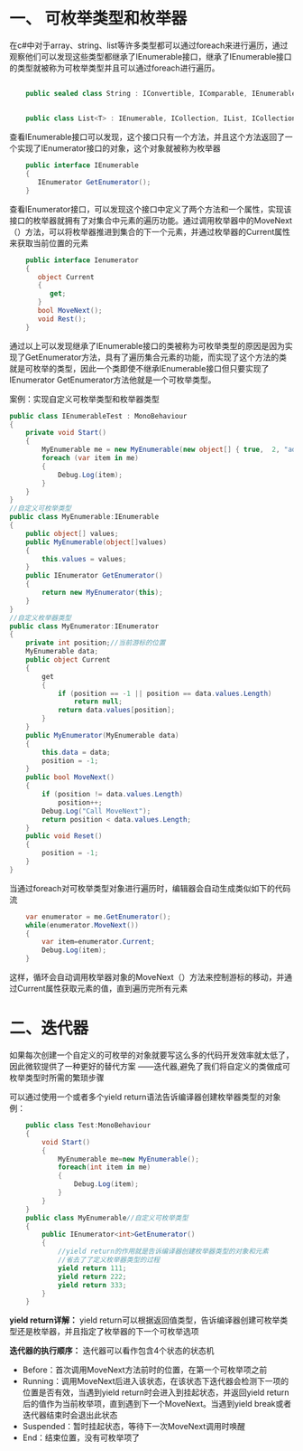 # 一、  可枚举类型和枚举器
在c#中对于array、string、list等许多类型都可以通过foreach来进行遍历，通过观察他们可以发现这些类型都继承了IEnumerable接口，继承了IEnumerable接口的类型就被称为可枚举类型并且可以通过foreach进行遍历。
```c#
	
	public sealed class String : IConvertible, IComparable, IEnumerable, ICloneable,   IComparable<string>, IEquatable<string>, IEnumerable<char>
    
    
	public class List<T> : IEnumerable, ICollection, IList, ICollection<T>,  IEnumerable<T>, IList<T>

```

查看IEnumerable接口可以发现，这个接口只有一个方法，并且这个方法返回了一个实现了IEnumerator接口的对象，这个对象就被称为枚举器
```c#
	public interface IEnumerable
	{
	   IEnumerator GetEnumerator();
	}

```

查看IEnumerator接口，可以发现这个接口中定义了两个方法和一个属性，实现该接口的枚举器就拥有了对集合中元素的遍历功能。通过调用枚举器中的MoveNext（）方法，可以将枚举器推进到集合的下一个元素，并通过枚举器的Current属性来获取当前位置的元素
```c#
    public interface Ienumerator
    {
       object Current
       {
          get;
       }
       bool MoveNext();
       void Rest();
    }
```

通过以上可以发现继承了IEnumerable接口的类被称为可枚举类型的原因是因为实现了GetEnumerator方法，具有了遍历集合元素的功能，而实现了这个方法的类就是可枚举的类型，因此一个类即使不继承IEnumerable接口但只要实现了IEnumerator GetEnumerator方法他就是一个可枚举类型。


案例：实现自定义可枚举类型和枚举器类型
```c#
public class IEnumerableTest : MonoBehaviour
{
    private void Start()
    {
        MyEnumerable me = new MyEnumerable(new object[] { true,  2, "ad", 'a' });
        foreach (var item in me)
        {
            Debug.Log(item);
        }
    }
}
//自定义可枚举类型
public class MyEnumerable:IEnumerable
{
    public object[] values;
    public MyEnumerable(object[]values)
    {
        this.values = values;
    }
    public IEnumerator GetEnumerator()
    {
        return new MyEnumerator(this);
    }
}
//自定义枚举器类型
public class MyEnumerator:IEnumerator
{
    private int position;//当前游标的位置
    MyEnumerable data;
    public object Current
    {
        get
        {
            if (position == -1 || position == data.values.Length)
                return null;
            return data.values[position];
        }
    }
    public MyEnumerator(MyEnumerable data)
    {
        this.data = data;
        position = -1;
    }
    public bool MoveNext()
    {
        if (position != data.values.Length)
            position++;
        Debug.Log("Call MoveNext");
        return position < data.values.Length;
    }
    public void Reset()
    {
        position = -1;
    }
}
```

当通过foreach对可枚举类型对象进行遍历时，编辑器会自动生成类似如下的代码流
```c#
    var enumerator = me.GetEnumerator();
    while(enumerator.MoveNext())
    {
        var item=enumerator.Current;
        Debug.Log(item);
    }
```
这样，循环会自动调用枚举器对象的MoveNext（）方法来控制游标的移动，并通过Current属性获取元素的值，直到遍历完所有元素
# 二、迭代器
如果每次创建一个自定义的可枚举的对象就要写这么多的代码开发效率就太低了，因此微软提供了一种更好的替代方案 ——迭代器,避免了我们将自定义的类做成可枚举类型时所需的繁琐步骤

可以通过使用一个或者多个yield return语法告诉编译器创建枚举器类型的对象
例：
```c#
    public class Test:MonoBehaviour
    {
        void Start()
        {
            MyEnumerable me=new MyEnumerable();
            foreach(int item in me)
            {
                Debug.Log(item);
            }
        }
    }
    public class MyEnumerable//自定义可枚举类型
    {
        public IEnumerator<int>GetEnumerator()
        {
            //yield return的作用就是告诉编译器创建枚举器类型的对象和元素
            //省去了了定义枚举器类型的过程
            yield return 111;
            yield return 222;
            yield return 333;
        }
    }
```

**yield return详解：** 
yield return可以根据返回值类型，告诉编译器创建可枚举类型还是枚举器，并且指定了枚举器的下一个可枚举选项

**迭代器的执行顺序：**
迭代器可以看作包含4个状态的状态机
- Before：首次调用MoveNext方法前时的位置，在第一个可枚举项之前
- Running：调用MoveNext后进入该状态，在该状态下迭代器会检测下一项的位置是否有效，当遇到yield return时会进入到挂起状态，并返回yield return后的值作为当前枚举项，直到遇到下一个MoveNext。当遇到yield break或者迭代器结束时会退出此状态
- Suspended：暂时挂起状态，等待下一次MoveNext调用时唤醒
- End：结束位置，没有可枚举项了